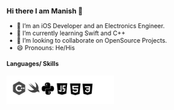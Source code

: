 ### Hi there I am Manish 👋


- 🔭 I’m an iOS Developer and an Electronics Engineer.
- 🌱 I’m currently learning Swift and C++
- 👯 I’m looking to collaborate on OpenSource Projects. 
- 😄 Pronouns: He/His

#### Languages/ Skills

<img align = "left" src="ImagesStack/pycplus.png" height = "67">
